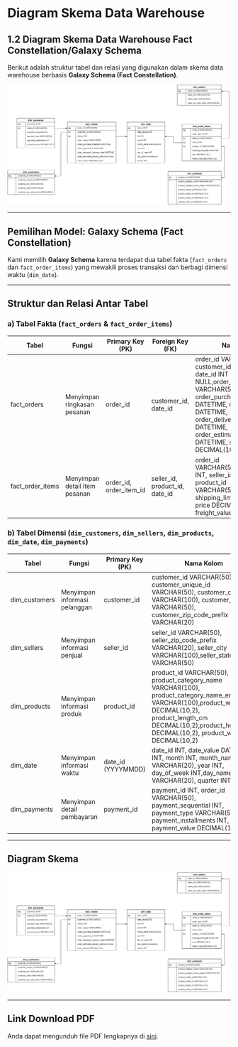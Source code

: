 # Diagram Skema Data Warehouse

## 1.2 Diagram Skema Data Warehouse Fact Constellation/Galaxy Schema

Berikut adalah struktur tabel dan relasi yang digunakan dalam skema data warehouse berbasis **Galaxy Schema (Fact Constellation)**.

<img src="asset/format diagram.png" alt="Skema diagram" width="auto"/>

---

## Pemilihan Model: Galaxy Schema (Fact Constellation)

Kami memilih **Galaxy Schema** karena terdapat dua tabel fakta (`fact_orders` dan `fact_order_items`) yang mewakili proses transaksi dan berbagi dimensi waktu (`dim_date`).

---

## Struktur dan Relasi Antar Tabel

### a) Tabel Fakta (`fact_orders` & `fact_order_items`)

| Tabel            | Fungsi                        | Primary Key (PK)        | Foreign Key (FK)               | Nama Kolom                                                                                                                                                                                                                                                              |
| ---------------- | ----------------------------- | ----------------------- | ------------------------------ | ----------------------------------------------------------------------------------------------------------------------------------------------------------------------------------------------------------------------------------------------------------------------- |
| fact_orders      | Menyimpan ringkasan pesanan   | order_id                | customer_id, date_id           | order_id VARCHAR(50), customer_id VARCHAR(50), date_id INT NOT NULL,order_status VARCHAR(50), order_purchase_timestamp DATETIME, order_approved_at DATETIME, order_delivered_customer_date DATETIME, order_estimated_delivery_date DATETIME, sales_amount DECIMAL(10,2) |
| fact_order_items | Menyimpan detail item pesanan | order_id, order_item_id | seller_id, product_id, date_id | order_id VARCHAR(50),order_item_id INT, seller_id VARCHAR(50), product_id VARCHAR(50),date_id INT, shipping_limit_date DATETIME, price DECIMAL(10,2), freight_value DECIMAL(10,2)                                                                                       |

### b) Tabel Dimensi (`dim_customers`, `dim_sellers`, `dim_products`, `dim_date`, `dim_payments`)

| Tabel         | Fungsi                        | Primary Key (PK)   | Nama Kolom                                                                                                                                                                                                                             |
| ------------- | ----------------------------- | ------------------ | -------------------------------------------------------------------------------------------------------------------------------------------------------------------------------------------------------------------------------------- |
| dim_customers | Menyimpan informasi pelanggan | customer_id        | customer_id VARCHAR(50), customer_unique_id VARCHAR(50), customer_city VARCHAR(100), customer_state VARCHAR(50), customer_zip_code_prefix VARCHAR(20)                                                                                  |
| dim_sellers   | Menyimpan informasi penjual   | seller_id          | seller_id VARCHAR(50), seller_zip_code_prefix VARCHAR(20), seller_city VARCHAR(100),seller_state VARCHAR(50)                                                                                                                           |
| dim_products  | Menyimpan informasi produk    | product_id         | product_id VARCHAR(50), product_category_name VARCHAR(100), product_category_name_english VARCHAR(100),product_weight_g DECIMAL(10,2), product_length_cm DECIMAL(10,2),product_height_cm DECIMAL(10,2), product_width_cm DECIMAL(10,2) |
| dim_date      | Menyimpan informasi waktu     | date_id (YYYYMMDD) | date_id INT, date_value DATE, day INT, month INT, month_name VARCHAR(20), year INT, day_of_week INT,day_name VARCHAR(20), quarter INT                                                                                                  |
| dim_payments  | Menyimpan detail pembayaran   | payment_id         | payment_id INT, order_id VARCHAR(50), payment_sequential INT, payment_type VARCHAR(50), payment_installments INT, payment_value DECIMAL(10,2)                                                                                          |

---

## Diagram Skema

![Diagram Skema Data Warehouse](assets/format_diagram.png)

---

## Link Download PDF

Anda dapat mengunduh file PDF lengkapnya di [sini](https://diska.ugm.ac.id/s/7Rpxb4ZWzzFEQ54).
